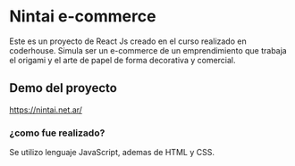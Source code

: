 # Nintai e-commerce

Este es un proyecto de React Js creado en el curso realizado en coderhouse. Simula ser un e-commerce de un emprendimiento que trabaja el origami y el arte de papel de forma decorativa y comercial.

## Demo del proyecto

https://nintai.net.ar/

### ¿como fue realizado?

Se utilizo lenguaje JavaScript, ademas de HTML y CSS.
